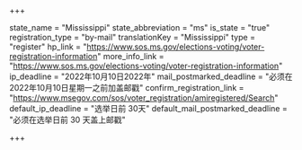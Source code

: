 +++

state_name = "Mississippi"
state_abbreviation = "ms"
is_state = "true"
registration_type = "by-mail"
translationKey = "Mississippi"
type = "register"
hp_link = "https://www.sos.ms.gov/elections-voting/voter-registration-information"
more_info_link = "https://www.sos.ms.gov/elections-voting/voter-registration-information"
ip_deadline = "2022年10月10日2022年"
mail_postmarked_deadline = "必须在2022年10月10日星期一之前加盖邮戳"
confirm_registration_link = "https://www.msegov.com/sos/voter_registration/amiregistered/Search"
default_ip_deadline = "选举日前 30天"
default_mail_postmarked_deadline = "必须在选举日前 30 天盖上邮戳"

+++